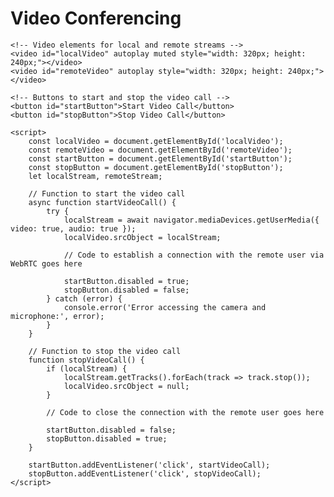 <!DOCTYPE html>
<html lang="en">
<head>
    <meta charset="UTF-8">
    <meta name="viewport" content="width=device-width, initial-scale=1.0">
    <title>Video Conferencing</title>
</head>
<body>
    <h1>Video Conferencing</h1>

    <!-- Video elements for local and remote streams -->
    <video id="localVideo" autoplay muted style="width: 320px; height: 240px;"></video>
    <video id="remoteVideo" autoplay style="width: 320px; height: 240px;"></video>

    <!-- Buttons to start and stop the video call -->
    <button id="startButton">Start Video Call</button>
    <button id="stopButton">Stop Video Call</button>

    <script>
        const localVideo = document.getElementById('localVideo');
        const remoteVideo = document.getElementById('remoteVideo');
        const startButton = document.getElementById('startButton');
        const stopButton = document.getElementById('stopButton');
        let localStream, remoteStream;

        // Function to start the video call
        async function startVideoCall() {
            try {
                localStream = await navigator.mediaDevices.getUserMedia({ video: true, audio: true });
                localVideo.srcObject = localStream;

                // Code to establish a connection with the remote user via WebRTC goes here

                startButton.disabled = true;
                stopButton.disabled = false;
            } catch (error) {
                console.error('Error accessing the camera and microphone:', error);
            }
        }

        // Function to stop the video call
        function stopVideoCall() {
            if (localStream) {
                localStream.getTracks().forEach(track => track.stop());
                localVideo.srcObject = null;
            }

            // Code to close the connection with the remote user goes here

            startButton.disabled = false;
            stopButton.disabled = true;
        }

        startButton.addEventListener('click', startVideoCall);
        stopButton.addEventListener('click', stopVideoCall);
    </script>
</body>
</html>
